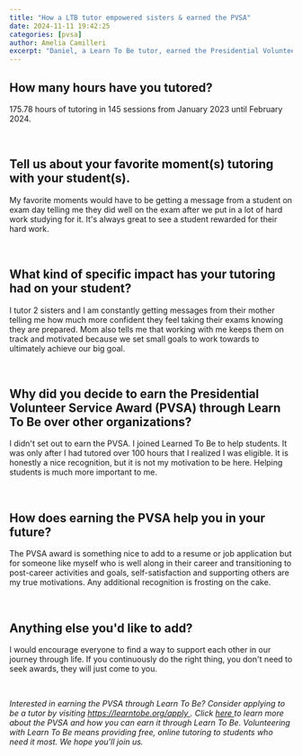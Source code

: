 ```yaml
---
title: "How a LTB tutor empowered sisters & earned the PVSA"
date: 2024-11-11 19:42:25
categories: [pvsa]
author: Amelia Camilleri
excerpt: "Daniel, a Learn To Be tutor, earned the Presidential Volunteer Service Award after volunteer tutoring for over 100 hours for two sisters."
---
```


<h2 id="">
 How many hours have you tutored?
</h2>
<p id="">
 175.78 hours of tutoring in 145 sessions from January 2023 until February 2024.
</p>
<p id="">
 ‍
</p>
<h2 id="">
 Tell us about your favorite moment(s) tutoring with your student(s).
</h2>
<p id="">
 My favorite moments would have to be getting a message from a student on exam day telling me they did well on the exam after we put in a lot of hard work studying for it. It's always great to see a student rewarded for their hard work.
</p>
<p id="">
 ‍
</p>
<h2 id="">
 What kind of specific impact has your tutoring had on your student?
</h2>
<p id="">
 I tutor 2 sisters and I am constantly getting messages from their mother telling me how much more confident they feel taking their exams knowing they are prepared. Mom also tells me that working with me keeps them on track and motivated because we set small goals to work towards to ultimately achieve our big goal.
</p>
<p id="">
 ‍
</p>
<h2 id="">
 Why did you decide to earn the Presidential Volunteer Service Award (PVSA) through Learn To Be over other organizations?
</h2>
<p id="">
 I didn't set out to earn the PVSA. I joined Learned To Be to help students. It was only after I had tutored over 100 hours that I realized I was eligible. It is honestly a nice recognition, but it is not my motivation to be here. Helping students is much more important to me.
</p>
<p id="">
 ‍
</p>
<h2 id="">
 How does earning the PVSA help you in your future?
</h2>
<p id="">
 The PVSA award is something nice to add to a resume or job application but for someone like myself who is well along in their career and transitioning to post-career activities and goals, self-satisfaction and supporting others are my true motivations. Any additional recognition is frosting on the cake.
</p>
<p id="">
 ‍
</p>
<h2 id="">
 Anything else you'd like to add?
</h2>
<p id="">
 I would encourage everyone to find a way to support each other in our journey through life. If you continuously do the right thing, you don't need to seek awards, they will just come to you.
</p>
<p id="">
 ‍
</p>
<p id="">
 <em id="">
  Interested in earning the PVSA through Learn To Be? Consider applying to be a tutor by visiting
 </em>
 <a href="https://www.learntobe.org/apply">
  <em id="">
   https://learntobe.org/apply
  </em>
 </a>
 <em id="">
  . Click
 </em>
 <a href="https://www.learntobe.org/blog/what-is-the-presidential-volunteer-service-award-and-how-can-you-get-involved" id="">
  <em id="">
   here
  </em>
 </a>
 <em id="">
  to learn more about the PVSA and how you can earn it through Learn To Be. Volunteering with Learn To Be means providing free, online tutoring to students who need it most. We hope you'll join us.
 </em>
</p>
<p id="">
 ‍
</p>
<p id="">
 ‍
</p>
